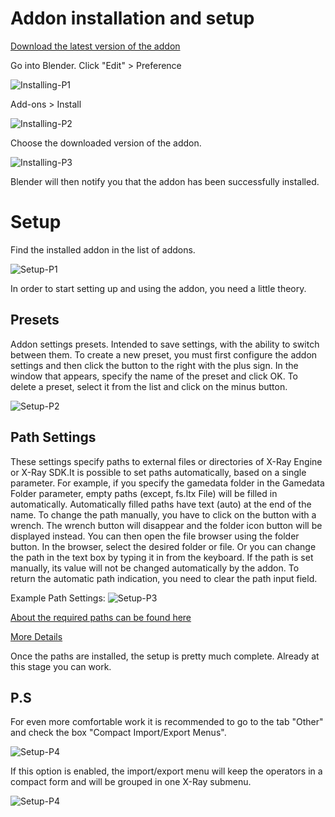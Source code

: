 # Addon installation and setup

[Download the latest version of the addon](https://github.com/PavelBlend/blender-xray/releases)

Go into Blender. Click "Edit" > Preference

![Installing-P1](anomaly-modding-book\src\blender\blender-images\0.png)

Add-ons > Install

![Installing-P2](anomaly-modding-book\src\blender\blender-images\1.png)

Сhoose the downloaded version of the addon.

![Installing-P3](anomaly-modding-book\src\blender\blender-images\2.png)

Blender will then notify you that the addon has been successfully installed.

# Setup

Find the installed addon in the list of addons.

![Setup-P1](anomaly-modding-book\src\blender\blender-images\3.png)

In order to start setting up and using the addon, you need a little theory.

## Presets

Addon settings presets. Intended to save settings, with the ability to switch between them. To create a new preset, you must first configure the addon settings and then click the button to the right with the plus sign. In the window that appears, specify the name of the preset and click OK. To delete a preset, select it from the list and click on the minus button.

![Setup-P2](anomaly-modding-book\src\blender\blender-images\4.png)

## Path Settings

These settings specify paths to external files or directories of X-Ray Engine or X-Ray SDK.It is possible to set paths automatically, based on a single parameter. For example, if you specify the gamedata folder in the Gamedata Folder parameter, empty paths (except, fs.ltx File) will be filled in automatically. Automatically filled paths have text (auto) at the end of the name. To change the path manually, you have to click on the button with a wrench. The wrench button will disappear and the folder icon button will be displayed instead. You can then open the file browser using the folder button. In the browser, select the desired folder or file. Or you can change the path in the text box by typing it in from the keyboard. If the path is set manually, its value will not be changed automatically by the addon. To return the automatic path indication, you need to clear the path input field.

Example Path Settings:
![Setup-P3](anomaly-modding-book\src\blender\blender-images\5.png)

[About the required paths can be found here](anomaly-modding-book\src\main-folders-and-files\main-folders-and-files.md)

[More Details](https://github.com/PavelBlend/blender-xray/wiki/Preferences#paths-settings)


Once the paths are installed, the setup is pretty much complete. Already at this stage you can work.

## P.S 

For even more comfortable work it is recommended to go to the tab "Other" and check the box "Compact Import/Export Menus".

![Setup-P4](anomaly-modding-book\src\blender\blender-images\6.png)

If this option is enabled, the import/export menu will keep the operators in a compact form and will be grouped in one X-Ray submenu.

![Setup-P4](anomaly-modding-book\src\blender\blender-images\7.png)